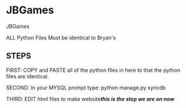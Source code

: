 JBGames
=======

JBGames


ALL Python Files Must be identical to Bryan's

STEPS
-------------------
FIRST: COPY and PASTE all of the python files in here to that the python files are identical.

SECOND: In your MYSQL prompt type: python manage.py syncdb

THIRD: EDIT html files to make website***this is the step we are on now***
